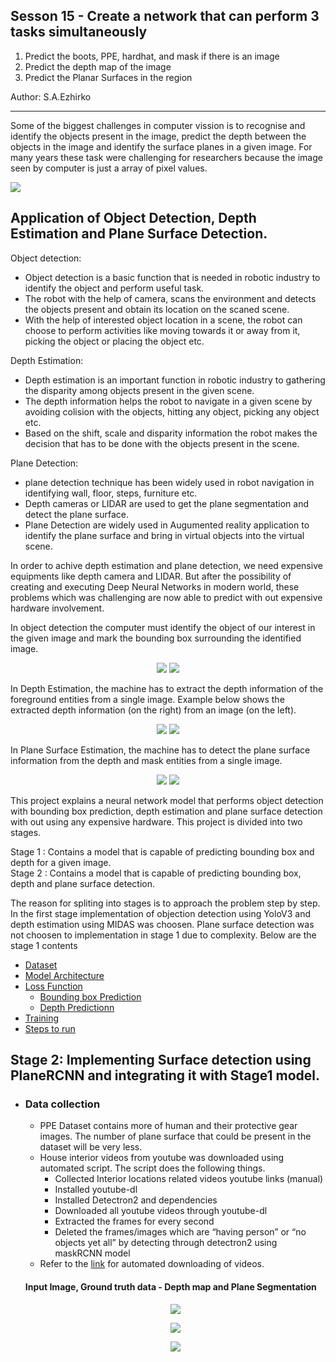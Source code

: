 ## Sesson 15 - Create a network that can perform 3 tasks simultaneously
1.  Predict the boots, PPE, hardhat, and mask if there is an image
2.  Predict the depth map of the image
3.  Predict the Planar Surfaces in the region

Author: S.A.Ezhirko
**********************************************************************************************************************

Some of the biggest challenges in computer vission is to recognise and identify the objects present in the image, predict the depth between the objects in the image and identify the surface planes in a given image. For many years these task were challenging for researchers because the image seen by computer is just a array of pixel values.

![](Images/Image1.jpg)

## Application of Object Detection, Depth Estimation and Plane Surface Detection.
Object detection:

 - Object detection is a basic function that is needed in robotic industry to identify the object and perform useful task. 
 - The robot with the help of camera, scans the environment and detects the objects present and obtain its location on the scaned scene.
 - With the help of interested object location in a scene, the robot can choose to perform activities like moving towards it or away from it, picking the object or placing    the object etc.
 
 Depth Estimation:
 
 - Depth estimation is an important function in robotic industry to gathering the disparity among objects present in the given scene.
 - The depth information helps the robot to navigate in a given scene by avoiding colision with the objects, hitting any object, picking any object etc.
 - Based on the shift, scale and disparity information the robot makes the decision that has to be done with the objects present in the scene.
 
 Plane Detection:
 - plane detection technique has been widely used in robot navigation in identifying wall, floor, steps, furniture etc.
 - Depth cameras or LIDAR are used to get the plane segmentation and detect the plane surface.
 - Plane Detection are widely used in Augumented reality application to identify the plane surface and bring in virtual objects into the virtual scene.

In order to achive depth estimation and plane detection, we need expensive equipments like depth camera and LIDAR. But after the possibility of creating and executing Deep Neural Networks in modern world, these problems which was challenging are now able to predict with out expensive hardware involvement. 

In object detection the computer must identify the object of our interest in the given image and mark the bounding box surrounding the identified image.

<p align="center">
  <img src="Images/Q44.jpg">
  <img src="Images/Q44_BB.jpg">
</p>

In Depth Estimation, the machine has to extract the depth information of the foreground entities from a single image. Example below shows the extracted depth information (on the right) from an image (on the left).

<p align="center">
  <img src="Images/Q44.jpg">
  <img src="Images/Q44_Depth.png">
</p>

In Plane Surface Estimation, the machine has to detect the plane surface information from the depth and mask entities from a single image.
<p align="center">
  <img src="Images/InputImage.jpg">
  <img src="Images/Segmentation_final.png">
</p>

This project explains a neural network model that performs object detection with bounding box prediction, depth estimation and plane surface detection with out using any expensive hardware. This project is divided into two stages.

Stage 1 : Contains a model that is capable of predicting bounding box and depth for a given image.<br>
Stage 2 : Contains a model that is capable of predicting bounding box, depth and plane surface detection.

The reason for spliting into stages is to approach the problem step by step. In the first stage implementation of objection detection using YoloV3 and depth estimation using MIDAS was choosen. Plane surface detection was not choosen to implementation in stage 1 due to complexity. Below are the stage 1 contents

- [Dataset](dataset.md)
- [Model Architecture](ModelArchitecture.md)
- [Loss Function](LossFunction.md)
  - [Bounding box Prediction](LossFunction.md#bounding-box-prediction)
  - [Depth Predictionn](LossFunction.md#depth-loss-function)
- [Training](training.md)
- [Steps to run](steps.md)

## Stage 2: Implementing Surface detection using PlaneRCNN and integrating it with Stage1 model.

- ### Data collection
  - PPE Dataset contains more of human and their protective gear images. The number of plane surface that could be present in the dataset will be very less.
  - House interior videos from youtube was downloaded using automated script. The script does the following things.
    - Collected Interior locations related videos youtube links (manual)
    - Installed youtube-dl
    - Installed Detectron2 and dependencies 
    - Downloaded all youtube videos through youtube-dl
    - Extracted the frames for every second
    - Deleted the frames/images which are “having person” or “no objects yet all” by detecting through detectron2 using maskRCNN model
   - Refer to the [link](https://github.com/eva5covergence/Ezhirko/blob/main/PlaneSurfaceDetection/plane_surface_data_preparation.ipynb) for automated downloading of videos.
   
   #### Input Image, Ground truth data - Depth map and Plane Segmentation
   <p align="center">
     <img src="Images/Stage2_Image1.jpg">
   </p>
   <p align="center">
     <img src="Images/Stage2_Image2.jpg">
   </p>
   <p align="center">
     <img src="Images/Stage2_Image3.jpg">
   </p>
   
   
   
   
